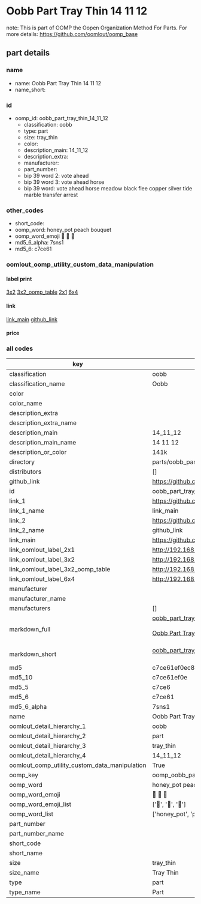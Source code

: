 # Oobb Part Tray Thin 14 11 12  

note: This is part of OOMP the Oopen Organization Method For Parts. For more details: https://github.com/oomlout/oomp_base

##  part details





### name
* name: Oobb Part Tray Thin 14 11 12
* name_short: 
### id
* oomp_id: oobb_part_tray_thin_14_11_12
  * classification: oobb
  * type: part
  * size: tray_thin
  * color: 
  * description_main: 14_11_12
  * description_extra: 
  * manufacturer: 
  * part_number: 
  * bip 39 word 2: vote ahead
  * bip 39 word 3: vote ahead horse
  * bip 39 word: vote ahead horse meadow black flee copper silver tide marble transfer arrest

### other_codes
* short_code: 
* oomp_word: honey_pot peach bouquet
* oomp_word_emoji :honey_pot: :peach: :bouquet:
* md5_6_alpha: 7sns1
* md5_6: c7ce61






### oomlout_oomp_utility_custom_data_manipulation
#### label print
[3x2](http://192.168.1.245:1112/?label=oomp%207sns1)
[3x2_oomp_table](http://192.168.1.107:1112/?label=oomp%207sns1)
[2x1](http://192.168.1.242:1112/?label=oomp%207sns1)
[6x4](http://192.168.1.55:1112/?label=oomp%207sns1)    

#### link

[link_main](https://github.com/oomlout/oomlout_oomp_current_version_messy/tree/main/parts/oobb_part_tray_thin_14_11_12) [github_link](https://github.com/oomlout/oomlout_oomp_part_src/tree/main/parts/oobb_part_tray_thin_14_11_12)                             

#### price







### all codes 
| key | value |  
| --- | --- |  
| classification | oobb |  
| classification_name | Oobb |  
| color |  |  
| color_name |  |  
| description_extra |  |  
| description_extra_name |  |  
| description_main | 14_11_12 |  
| description_main_name | 14 11 12 |  
| description_or_color | 141k |  
| directory | parts/oobb_part_tray_thin_14_11_12 |  
| distributors | [] |  
| github_link | https://github.com/oomlout/oomlout_oomp_part_src/tree/main/parts/oobb_part_tray_thin_14_11_12 |  
| id | oobb_part_tray_thin_14_11_12 |  
| link_1 | https://github.com/oomlout/oomlout_oomp_current_version_messy/tree/main/parts/oobb_part_tray_thin_14_11_12 |  
| link_1_name | link_main |  
| link_2 | https://github.com/oomlout/oomlout_oomp_part_src/tree/main/parts/oobb_part_tray_thin_14_11_12 |  
| link_2_name | github_link |  
| link_main | https://github.com/oomlout/oomlout_oomp_current_version_messy/tree/main/parts/oobb_part_tray_thin_14_11_12 |  
| link_oomlout_label_2x1 | http://192.168.1.242:1112/?label=oomp%207sns1 |  
| link_oomlout_label_3x2 | http://192.168.1.245:1112/?label=oomp%207sns1 |  
| link_oomlout_label_3x2_oomp_table | http://192.168.1.107:1112/?label=oomp%207sns1 |  
| link_oomlout_label_6x4 | http://192.168.1.55:1112/?label=oomp%207sns1 |  
| manufacturer |  |  
| manufacturer_name |  |  
| manufacturers | [] |  
| markdown_full | [oobb_part_tray_thin_14_11_12](https://github.com/oomlout/oomlout_oomp_current_version_messy/tree/main/parts/oobb_part_tray_thin_14_11_12)<br>[](https://github.com/oomlout/oomlout_oomp_current_version_messy/tree/main/parts/oobb_part_tray_thin_14_11_12)<br>[Oobb Part Tray Thin 14 11 12](https://github.com/oomlout/oomlout_oomp_current_version_messy/tree/main/parts/oobb_part_tray_thin_14_11_12)<br><br> |  
| markdown_short | [oobb_part_tray_thin_14_11_12](https://github.com/oomlout/oomlout_oomp_current_version_messy/tree/main/parts/oobb_part_tray_thin_14_11_12)<br><br> |  
| md5 | c7ce61ef0ec8c5fd630b789adb814faf |  
| md5_10 | c7ce61ef0e |  
| md5_5 | c7ce6 |  
| md5_6 | c7ce61 |  
| md5_6_alpha | 7sns1 |  
| name | Oobb Part Tray Thin 14 11 12 |  
| oomlout_detail_hierarchy_1 | oobb |  
| oomlout_detail_hierarchy_2 | part |  
| oomlout_detail_hierarchy_3 | tray_thin |  
| oomlout_detail_hierarchy_4 | 14_11_12 |  
| oomlout_oomp_utility_custom_data_manipulation | True |  
| oomp_key | oomp_oobb_part_tray_thin_14_11_12 |  
| oomp_word | honey_pot peach bouquet |  
| oomp_word_emoji | :honey_pot: :peach: :bouquet: |  
| oomp_word_emoji_list | [':honey_pot:', ':peach:', ':bouquet:'] |  
| oomp_word_list | ['honey_pot', 'peach', 'bouquet'] |  
| part_number |  |  
| part_number_name |  |  
| short_code |  |  
| short_name |  |  
| size | tray_thin |  
| size_name | Tray Thin |  
| type | part |  
| type_name | Part |  
